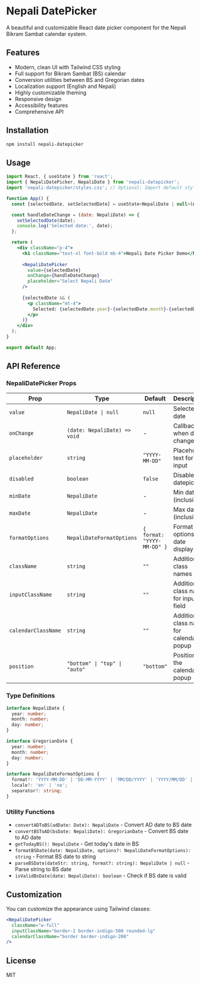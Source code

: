 # Nepali DatePicker

A beautiful and customizable React date picker component for the Nepali Bikram Sambat calendar system.

## Features

- Modern, clean UI with Tailwind CSS styling
- Full support for Bikram Sambat (BS) calendar
- Conversion utilities between BS and Gregorian dates
- Localization support (English and Nepali)
- Highly customizable theming
- Responsive design
- Accessibility features
- Comprehensive API

## Installation

```bash
npm install nepali-datepicker
```

## Usage

```jsx
import React, { useState } from 'react';
import { NepaliDatePicker, NepaliDate } from 'nepali-datepicker';
import 'nepali-datepicker/styles.css'; // Optional: Import default styles

function App() {
  const [selectedDate, setSelectedDate] = useState<NepaliDate | null>(null);

  const handleDateChange = (date: NepaliDate) => {
    setSelectedDate(date);
    console.log('Selected date:', date);
  };

  return (
    <div className="p-4">
      <h1 className="text-xl font-bold mb-4">Nepali Date Picker Demo</h1>
      
      <NepaliDatePicker
        value={selectedDate}
        onChange={handleDateChange}
        placeholder="Select Nepali Date"
      />
      
      {selectedDate && (
        <p className="mt-4">
          Selected: {selectedDate.year}-{selectedDate.month}-{selectedDate.day}
        </p>
      )}
    </div>
  );
}

export default App;
```

## API Reference

### NepaliDatePicker Props

| Prop | Type | Default | Description |
|------|------|---------|-------------|
| `value` | `NepaliDate \| null` | `null` | Selected date |
| `onChange` | `(date: NepaliDate) => void` | - | Callback when date changes |
| `placeholder` | `string` | `"YYYY-MM-DD"` | Placeholder text for input |
| `disabled` | `boolean` | `false` | Disable the datepicker |
| `minDate` | `NepaliDate` | - | Min date (inclusive) |
| `maxDate` | `NepaliDate` | - | Max date (inclusive) |
| `formatOptions` | `NepaliDateFormatOptions` | `{ format: "YYYY-MM-DD" }` | Format options for date display |
| `className` | `string` | `""` | Additional class names |
| `inputClassName` | `string` | `""` | Additional class name for input field |
| `calendarClassName` | `string` | `""` | Additional class name for calendar popup |
| `position` | `"bottom" \| "top" \| "auto"` | `"bottom"` | Position of the calendar popup |

### Type Definitions

```typescript
interface NepaliDate {
  year: number;
  month: number;
  day: number;
}

interface GregorianDate {
  year: number;
  month: number;
  day: number;
}

interface NepaliDateFormatOptions {
  format?: 'YYYY-MM-DD' | 'DD-MM-YYYY' | 'MM/DD/YYYY' | 'YYYY/MM/DD' | string;
  locale?: 'en' | 'ne';
  separator?: string;
}
```

### Utility Functions

- `convertADToBS(adDate: Date): NepaliDate` - Convert AD date to BS date
- `convertBSToAD(bsDate: NepaliDate): GregorianDate` - Convert BS date to AD date
- `getTodayBS(): NepaliDate` - Get today's date in BS
- `formatBSDate(date: NepaliDate, options?: NepaliDateFormatOptions): string` - Format BS date to string
- `parseBSDate(dateStr: string, format?: string): NepaliDate | null` - Parse string to BS date
- `isValidBsDate(date: NepaliDate): boolean` - Check if BS date is valid

## Customization

You can customize the appearance using Tailwind classes:

```jsx
<NepaliDatePicker
  className="w-full"
  inputClassName="border-2 border-indigo-500 rounded-lg"
  calendarClassName="border border-indigo-200"
/>
```

## License

MIT